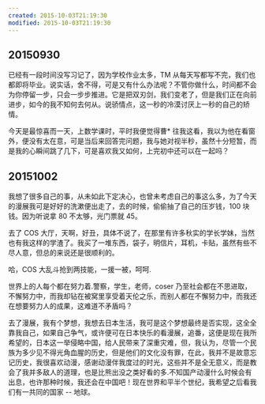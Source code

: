 ```yaml
---
created: 2015-10-03T21:19:30
modified: 2015-10-03T21:19:30
---
```


## 20150930

已经有一段时间没写习记了，因为学校作业太多，TM 从每天写都写不完，我们也都即将毕业。说实话，舍不得，可是又有什么办法呢？不管你做什么，时间都不会为你停留一步，只会一步步推进。它是把双刃剑，我们变老了，但是我们正在向前进步，如今的我不知何去何从。说骄情点，这一秒的冷漠讨厌上一秒的自己的矫情。

今天是最惊喜而一天，上数学课时，平时我便觉得曹\* 往我这看，我以为他在看窗外，便没有太在意，可是当后来回答完问题，我与她对视半秒，虽然十分短暂，而是我的心瞬间跳了几下，可是喜欢我又如何，上完初中还可以在一起吗？

## 20151002

我想了很多自己的事，从未如此下定决心，也曾未考虑自己的事这么多，为了今天的漫展我可是好好的洗漱便出走了，去的时候，偷偷抽了自己的压岁钱，100 块钱。因为听说拿 80 不太够，光门票就 45。

去了 COS 大厅，天啊，好丑，具体不说了，在那里有许多秋实的学长学妹，当然也有我这样的学渣了。我买了一堆东西，袋子，明信片，耳机，卡贴，虽然有些不尽人意，但总的来说还是很顺利的。

哈，COS 大乱斗抢到两技能，一援一被，呵呵.

世界上的人每个都在努力着.警察，学生，老师，coser 乃至社会都在不思进取，不懈努力中，而我却钻在被窝里享受着天伦之乐，而别人都在不懈努力中，而我还在想要努力人的成果，这难道不矛盾吗？

去了漫展，我有个梦想，我想去日本生活，我可是这个梦想最终是否实现，这全全靠我自己，如果自己争气，或许便可在日本快乐的看漫展，追番，这便是现在我所希望的，日本这一举侵略中国，给人民带来了深重灾难，但，我认为，尽管一个民族为多少见不得光角血腥的历史，但是他们的文化没有罪，在此，我并不是故意忘记历史，我很喜欢动漫，感谢动漫伴我度过的时光，这些并不是全无意义，而是教会了我并多敌人的道理，也是比熊出没之类好看的多.不知国产动漫什么时候会有出息，也许那种时候，我还会在中国吧！现在世界和平半个世纪，我希望之后看我们有一共同的国家 -- 地球。

